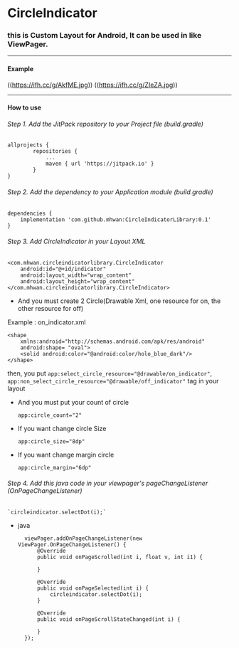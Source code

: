 # CircleIndicator
### this is Custom Layout for Android, It can be used in like ViewPager.
---
#### Example


((https://ifh.cc/g/AkfME.jpg))
((https://ifh.cc/g/ZIeZA.jpg))


---
#### How to use
###### Step 1. Add the JitPack repository to your Project file (build.gradle)

    allprojects {
		    repositories {
			    ...
			    maven { url 'https://jitpack.io' }
		    }
    }
  
###### Step 2. Add the dependency to your Application module (build.gradle)

    dependencies {
        implementation 'com.github.mhwan:CircleIndicatorLibrary:0.1'
    }
    
###### Step 3. Add CircleIndicator in your Layout XML

    <com.mhwan.circleindicatorlibrary.CircleIndicator
        android:id="@+id/indicator"
        android:layout_width="wrap_content"
        android:layout_height="wrap_content"
    </com.mhwan.circleindicatorlibrary.CircleIndicator>

* And you must create 2 Circle(Drawable Xml, one resource for on, the other resource for off)

Example : on_indicator.xml

    <shape
        xmlns:android="http://schemas.android.com/apk/res/android"
        android:shape= "oval">
        <solid android:color="@android:color/holo_blue_dark"/>
    </shape>
then, you put `app:select_circle_resource="@drawable/on_indicator"`, `app:non_select_circle_resource="@drawable/off_indicator"` tag in your layout

* And you must put your count of circle
    
    `app:circle_count="2"`
    
* If you want change circle Size
    
    `app:circle_size="8dp"`
    
* If you want change margin circle
   
    `app:circle_margin="6dp"`

###### Step 4. Add this java code in your viewpager's pageChangeListener (OnPageChangeListener)

    `circleindicator.selectDot(i);`
    
- java
    
    
		viewPager.addOnPageChangeListener(new ViewPager.OnPageChangeListener() {
            @Override
            public void onPageScrolled(int i, float v, int i1) {

            }

            @Override
            public void onPageSelected(int i) {
                circleindicator.selectDot(i);
            }

            @Override
            public void onPageScrollStateChanged(int i) {

            }
        });
